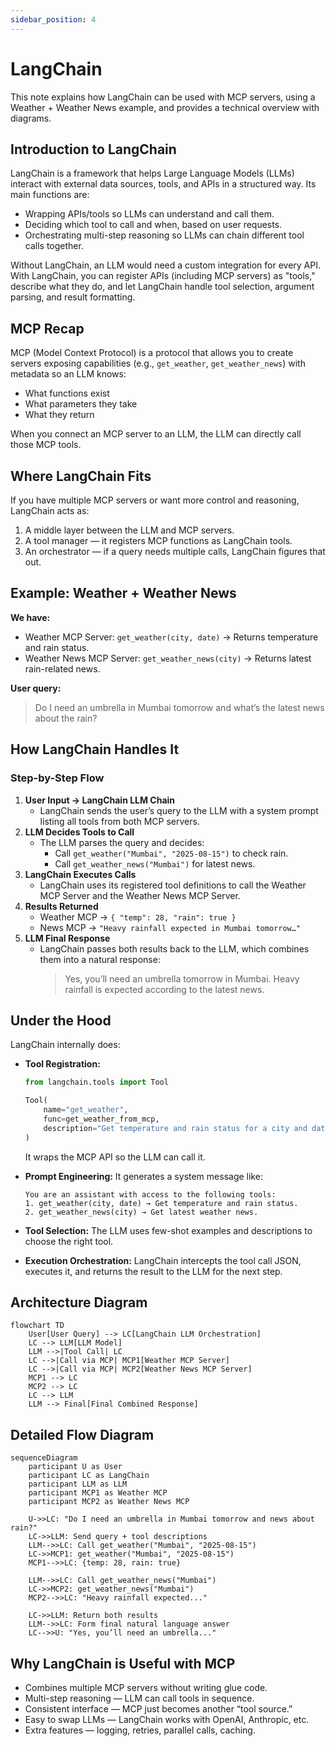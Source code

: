 ```yaml
---
sidebar_position: 4
---
```


# LangChain

This note explains how LangChain can be used with MCP servers, using a Weather + Weather News example, and provides a technical overview with diagrams.

## Introduction to LangChain

LangChain is a framework that helps Large Language Models (LLMs) interact with external data sources, tools, and APIs in a structured way. Its main functions are:

- Wrapping APIs/tools so LLMs can understand and call them.
- Deciding which tool to call and when, based on user requests.
- Orchestrating multi-step reasoning so LLMs can chain different tool calls together.

Without LangChain, an LLM would need a custom integration for every API. With LangChain, you can register APIs (including MCP servers) as "tools," describe what they do, and let LangChain handle tool selection, argument parsing, and result formatting.

## MCP Recap

MCP (Model Context Protocol) is a protocol that allows you to create servers exposing capabilities (e.g., `get_weather`, `get_weather_news`) with metadata so an LLM knows:

- What functions exist
- What parameters they take
- What they return

When you connect an MCP server to an LLM, the LLM can directly call those MCP tools.

## Where LangChain Fits

If you have multiple MCP servers or want more control and reasoning, LangChain acts as:

1. A middle layer between the LLM and MCP servers.
2. A tool manager — it registers MCP functions as LangChain tools.
3. An orchestrator — if a query needs multiple calls, LangChain figures that out.

## Example: Weather + Weather News

**We have:**

- Weather MCP Server: `get_weather(city, date)` → Returns temperature and rain status.
- Weather News MCP Server: `get_weather_news(city)` → Returns latest rain-related news.

**User query:**

> Do I need an umbrella in Mumbai tomorrow and what’s the latest news about the rain?

## How LangChain Handles It

### Step-by-Step Flow

1. **User Input → LangChain LLM Chain**
   - LangChain sends the user’s query to the LLM with a system prompt listing all tools from both MCP servers.
2. **LLM Decides Tools to Call**
   - The LLM parses the query and decides:
     - Call `get_weather("Mumbai", "2025-08-15")` to check rain.
     - Call `get_weather_news("Mumbai")` for latest news.
3. **LangChain Executes Calls**
   - LangChain uses its registered tool definitions to call the Weather MCP Server and the Weather News MCP Server.
4. **Results Returned**
   - Weather MCP → `{ "temp": 28, "rain": true }`
   - News MCP → `"Heavy rainfall expected in Mumbai tomorrow…"`
5. **LLM Final Response**
   - LangChain passes both results back to the LLM, which combines them into a natural response:
     > Yes, you’ll need an umbrella tomorrow in Mumbai. Heavy rainfall is expected according to the latest news.

## Under the Hood

LangChain internally does:

- **Tool Registration:**

  ```python
  from langchain.tools import Tool

  Tool(
      name="get_weather",
      func=get_weather_from_mcp,
      description="Get temperature and rain status for a city and date."
  )
  ```

  It wraps the MCP API so the LLM can call it.

- **Prompt Engineering:**
  It generates a system message like:

  ```text
  You are an assistant with access to the following tools:
  1. get_weather(city, date) → Get temperature and rain status.
  2. get_weather_news(city) → Get latest weather news.
  ```

- **Tool Selection:**
  The LLM uses few-shot examples and descriptions to choose the right tool.

- **Execution Orchestration:**
  LangChain intercepts the tool call JSON, executes it, and returns the result to the LLM for the next step.

## Architecture Diagram

```mermaid
flowchart TD
    User[User Query] --> LC[LangChain LLM Orchestration]
    LC --> LLM[LLM Model]
    LLM -->|Tool Call| LC
    LC -->|Call via MCP| MCP1[Weather MCP Server]
    LC -->|Call via MCP| MCP2[Weather News MCP Server]
    MCP1 --> LC
    MCP2 --> LC
    LC --> LLM
    LLM --> Final[Final Combined Response]
```

## Detailed Flow Diagram

```mermaid
sequenceDiagram
    participant U as User
    participant LC as LangChain
    participant LLM as LLM
    participant MCP1 as Weather MCP
    participant MCP2 as Weather News MCP

    U->>LC: "Do I need an umbrella in Mumbai tomorrow and news about rain?"
    LC->>LLM: Send query + tool descriptions
    LLM-->>LC: Call get_weather("Mumbai", "2025-08-15")
    LC->>MCP1: get_weather("Mumbai", "2025-08-15")
    MCP1-->>LC: {temp: 28, rain: true}

    LLM-->>LC: Call get_weather_news("Mumbai")
    LC->>MCP2: get_weather_news("Mumbai")
    MCP2-->>LC: "Heavy rainfall expected..."

    LC->>LLM: Return both results
    LLM-->>LC: Form final natural language answer
    LC-->>U: "Yes, you’ll need an umbrella..."
```

## Why LangChain is Useful with MCP

- Combines multiple MCP servers without writing glue code.
- Multi-step reasoning — LLM can call tools in sequence.
- Consistent interface — MCP just becomes another “tool source.”
- Easy to swap LLMs — LangChain works with OpenAI, Anthropic, etc.
- Extra features — logging, retries, parallel calls, caching.
